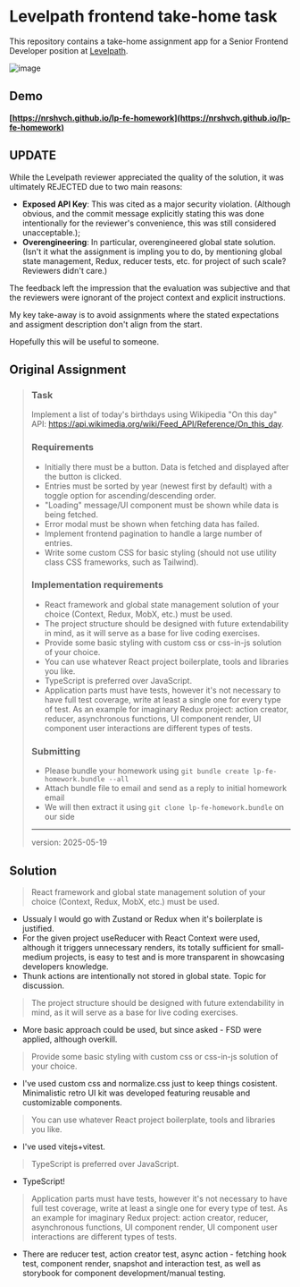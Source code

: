 # Levelpath frontend take-home task

This repository contains a take-home assignment app for a Senior Frontend Developer position at [Levelpath](https://www.levelpath.com/).

![image](https://nrshvch.github.io/lp-fe-homework/app.png)

## Demo

**[https://nrshvch.github.io/lp-fe-homework](https://nrshvch.github.io/lp-fe-homework)**

## UPDATE

While the Levelpath reviewer appreciated the quality of the solution, it was ultimately REJECTED due to two main reasons:

- **Exposed API Key**: This was cited as a major security violation. (Although obvious, and the commit message explicitly stating this was done intentionally for the reviewer's convenience, this was still considered unacceptable.);
- **Overengineering**: In particular, overengineered global state solution. (Isn't it what the assignment is impling you to do, by mentioning global state management, Redux, reducer tests, etc. for project of such scale? Reviewers didn't care.)

The feedback left the impression that the evaluation was subjective and that the reviewers were ignorant of the project context and explicit instructions.

My key take-away is to avoid assignments where the stated expectations and assigment description don't align from the start.

Hopefully this will be useful to someone.

## Original Assignment

> ### Task
>
> Implement a list of today's birthdays using Wikipedia "On this day" API: https://api.wikimedia.org/wiki/Feed_API/Reference/On_this_day.
>
> ### Requirements
>
> - Initially there must be a button. Data is fetched and displayed after the button is clicked.
> - Entries must be sorted by year (newest first by default) with a toggle option for ascending/descending order.
> - "Loading" message/UI component must be shown while data is being fetched.
> - Error modal must be shown when fetching data has failed.
> - Implement frontend pagination to handle a large number of entries.
> - Write some custom CSS for basic styling (should not use utility class CSS frameworks, such as Tailwind).
>
> ### Implementation requirements
>
> - React framework and global state management solution of your choice (Context, Redux, MobX, etc.) must be used.
> - The project structure should be designed with future extendability in mind, as it will serve as a base for live coding exercises.
> - Provide some basic styling with custom css or css-in-js solution of your choice.
> - You can use whatever React project boilerplate, tools and libraries you like.
> - TypeScript is preferred over JavaScript.
> - Application parts must have tests, however it's not necessary to have full test coverage, write at least a single one for every type of test. As an example for imaginary Redux project: action creator, reducer, asynchronous functions, UI component render, UI component user interactions are different types of tests.
>
> ### Submitting
>
> - Please bundle your homework using `git bundle create lp-fe-homework.bundle --all`
> - Attach bundle file to email and send as a reply to initial homework email
> - We will then extract it using `git clone lp-fe-homework.bundle` on our side
>
> ---
>
> version: 2025-05-19

## Solution

> React framework and global state management solution of your choice (Context, Redux, MobX, etc.) must be used.

- Ussualy I would go with Zustand or Redux when it's boilerplate is justified.
- For the given project useReducer with React Context were used, although it triggers unnecessary renders, its totally sufficient for small-medium projects, is easy to test and is more transparent in showcasing developers knowledge.
- Thunk actions are intentionally not stored in global state. Topic for discussion.

> The project structure should be designed with future extendability in mind, as it will serve as a base for live coding exercises.

- More basic approach could be used, but since asked - FSD were applied, although overkill.

> Provide some basic styling with custom css or css-in-js solution of your choice.

- I've used custom css and normalize.css just to keep things cosistent. Minimalistic retro UI kit was developed featuring reusable and customizable components.

> You can use whatever React project boilerplate, tools and libraries you like.

- I've used vitejs+vitest.

> TypeScript is preferred over JavaScript.

- TypeScript!

> Application parts must have tests, however it's not necessary to have full test coverage, write at least a single one for every type of test. As an example for imaginary Redux project: action creator, reducer, asynchronous functions, UI component render, UI component user interactions are different types of tests.

- There are reducer test, action creator test, async action - fetching hook test, component render, snapshot and interaction test, as well as storybook for component development/manual testing.
